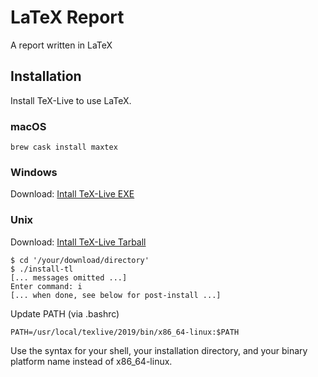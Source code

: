 # LaTeX Report

A report written in LaTeX

## Installation

Install TeX-Live to use LaTeX.

### macOS

```
brew cask install maxtex
```

### Windows

Download: [Intall TeX-Live EXE](http://mirror.ctan.org/systems/texlive/tlnet/install-tl-windows.exe)

### Unix

Download: [Intall TeX-Live Tarball](http://mirror.ctan.org/systems/texlive/tlnet/install-tl-unx.tar.gz)

```
$ cd '/your/download/directory'
$ ./install-tl
[... messages omitted ...]
Enter command: i
[... when done, see below for post-install ...]
```

Update PATH (via .bashrc)

```
PATH=/usr/local/texlive/2019/bin/x86_64-linux:$PATH
```

Use the syntax for your shell, your installation directory, and your binary platform name instead of x86_64-linux.

